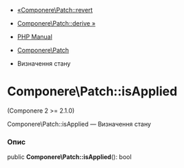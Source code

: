 - [«Componere\Patch::revert](componere-patch.revert.md)
- [Componere\Patch::derive »](componere-patch.derive.md)

- [PHP Manual](index.md)
- [Componere\Patch](class.componere-patch.md)
- Визначення стану

# Componere\Patch::isApplied

(Componere 2 \>= 2.1.0)

Componere\Patch::isApplied — Визначення стану

### Опис

public **Componere\Patch::isApplied**(): bool
